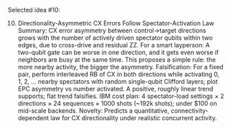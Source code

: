 Selected idea #10:

10) Directionality-Asymmetric CX Errors Follow Spectator-Activation Law
Summary: CX error asymmetry between control→target directions grows with the number of actively driven spectator qubits within two edges, due to cross-drive and residual ZZ.
For a smart layperson: A two-qubit gate can be worse in one direction, and it gets even worse if neighbors are busy at the same time. This proposes a simple rule: the more nearby activity, the bigger the asymmetry.
Falsification: For a fixed pair, perform interleaved RB of CX in both directions while activating 0, 1, 2, … nearby spectators with random single-qubit Clifford layers; plot EPC asymmetry vs number activated. A positive, roughly linear trend supports; flat trend falsifies.
IBM cost plan: 4 spectator-load settings × 2 directions × 24 sequences × 1000 shots (~192k shots); under $100 on mid-scale backends.
Novelty: Predicts a quantitative, connectivity-dependent law for CX directionality under realistic concurrent activity.
